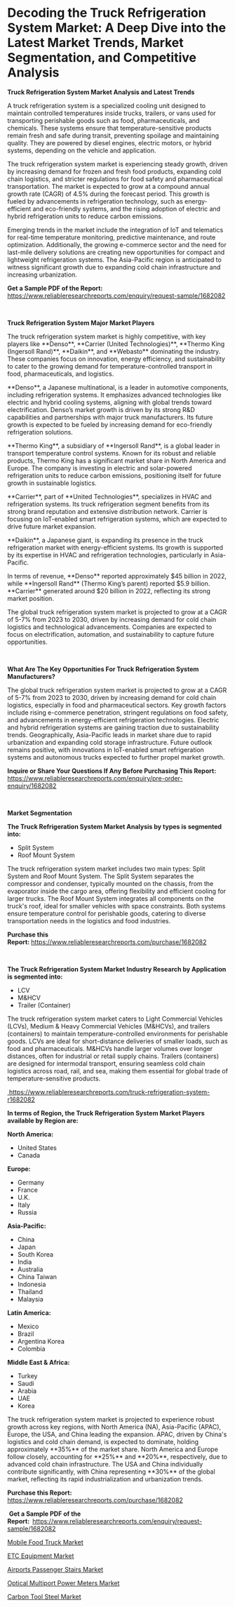 <p><h1>Decoding the Truck Refrigeration System Market: A Deep Dive into the Latest Market Trends, Market Segmentation, and Competitive Analysis</h1></p><p><strong>Truck Refrigeration System Market Analysis and Latest Trends</strong></p>
<p><p>A truck refrigeration system is a specialized cooling unit designed to maintain controlled temperatures inside trucks, trailers, or vans used for transporting perishable goods such as food, pharmaceuticals, and chemicals. These systems ensure that temperature-sensitive products remain fresh and safe during transit, preventing spoilage and maintaining quality. They are powered by diesel engines, electric motors, or hybrid systems, depending on the vehicle and application.</p><p>The truck refrigeration system market is experiencing steady growth, driven by increasing demand for frozen and fresh food products, expanding cold chain logistics, and stricter regulations for food safety and pharmaceutical transportation. The market is expected to grow at a compound annual growth rate (CAGR) of 4.5% during the forecast period. This growth is fueled by advancements in refrigeration technology, such as energy-efficient and eco-friendly systems, and the rising adoption of electric and hybrid refrigeration units to reduce carbon emissions.</p><p>Emerging trends in the market include the integration of IoT and telematics for real-time temperature monitoring, predictive maintenance, and route optimization. Additionally, the growing e-commerce sector and the need for last-mile delivery solutions are creating new opportunities for compact and lightweight refrigeration systems. The Asia-Pacific region is anticipated to witness significant growth due to expanding cold chain infrastructure and increasing urbanization.</p></p>
<p><strong>Get a Sample PDF of the Report:&nbsp;</strong> <a href="https://www.reliableresearchreports.com/enquiry/request-sample/1682082?utm_campaign=13&utm_medium=2&utm_source=Github&utm_content=ia&utm_term=21012025&utm_id=truck-refrigeration-system">https://www.reliableresearchreports.com/enquiry/request-sample/1682082</a></p>
<p>&nbsp;</p>
<p><strong>Truck Refrigeration System Major Market Players</strong></p>
<p><p>The truck refrigeration system market is highly competitive, with key players like **Denso**, **Carrier (United Technologies)**, **Thermo King (Ingersoll Rand)**, **Daikin**, and **Webasto** dominating the industry. These companies focus on innovation, energy efficiency, and sustainability to cater to the growing demand for temperature-controlled transport in food, pharmaceuticals, and logistics.</p><p>**Denso**, a Japanese multinational, is a leader in automotive components, including refrigeration systems. It emphasizes advanced technologies like electric and hybrid cooling systems, aligning with global trends toward electrification. Denso’s market growth is driven by its strong R&D capabilities and partnerships with major truck manufacturers. Its future growth is expected to be fueled by increasing demand for eco-friendly refrigeration solutions.</p><p>**Thermo King**, a subsidiary of **Ingersoll Rand**, is a global leader in transport temperature control systems. Known for its robust and reliable products, Thermo King has a significant market share in North America and Europe. The company is investing in electric and solar-powered refrigeration units to reduce carbon emissions, positioning itself for future growth in sustainable logistics.</p><p>**Carrier**, part of **United Technologies**, specializes in HVAC and refrigeration systems. Its truck refrigeration segment benefits from its strong brand reputation and extensive distribution network. Carrier is focusing on IoT-enabled smart refrigeration systems, which are expected to drive future market expansion.</p><p>**Daikin**, a Japanese giant, is expanding its presence in the truck refrigeration market with energy-efficient systems. Its growth is supported by its expertise in HVAC and refrigeration technologies, particularly in Asia-Pacific.</p><p>In terms of revenue, **Denso** reported approximately $45 billion in 2022, while **Ingersoll Rand** (Thermo King’s parent) reported $5.9 billion. **Carrier** generated around $20 billion in 2022, reflecting its strong market position.</p><p>The global truck refrigeration system market is projected to grow at a CAGR of 5-7% from 2023 to 2030, driven by increasing demand for cold chain logistics and technological advancements. Companies are expected to focus on electrification, automation, and sustainability to capture future opportunities.</p></p>
<p>&nbsp;</p>
<p><strong>What Are The Key Opportunities For Truck Refrigeration System Manufacturers?</strong></p>
<p><p>The global truck refrigeration system market is projected to grow at a CAGR of 5-7% from 2023 to 2030, driven by increasing demand for cold chain logistics, especially in food and pharmaceutical sectors. Key growth factors include rising e-commerce penetration, stringent regulations on food safety, and advancements in energy-efficient refrigeration technologies. Electric and hybrid refrigeration systems are gaining traction due to sustainability trends. Geographically, Asia-Pacific leads in market share due to rapid urbanization and expanding cold storage infrastructure. Future outlook remains positive, with innovations in IoT-enabled smart refrigeration systems and autonomous trucks expected to further propel market growth.</p></p>
<p><strong>Inquire or Share Your Questions If Any Before Purchasing This Report:</strong> <a href="https://www.reliableresearchreports.com/enquiry/pre-order-enquiry/1682082?utm_campaign=13&utm_medium=2&utm_source=Github&utm_content=ia&utm_term=21012025&utm_id=truck-refrigeration-system">https://www.reliableresearchreports.com/enquiry/pre-order-enquiry/1682082</a></p>
<p>&nbsp;</p>
<p><strong>Market Segmentation</strong></p>
<p><strong>The Truck Refrigeration System Market Analysis by types is segmented into:</strong></p>
<p><ul><li>Split System</li><li>Roof Mount System</li></ul></p>
<p><p>The truck refrigeration system market includes two main types: Split System and Roof Mount System. The Split System separates the compressor and condenser, typically mounted on the chassis, from the evaporator inside the cargo area, offering flexibility and efficient cooling for larger trucks. The Roof Mount System integrates all components on the truck's roof, ideal for smaller vehicles with space constraints. Both systems ensure temperature control for perishable goods, catering to diverse transportation needs in the logistics and food industries.</p></p>
<p><strong>Purchase this Report:&nbsp;</strong><a href="https://www.reliableresearchreports.com/purchase/1682082?utm_campaign=13&utm_medium=2&utm_source=Github&utm_content=ia&utm_term=21012025&utm_id=truck-refrigeration-system">https://www.reliableresearchreports.com/purchase/1682082</a></p>
<p>&nbsp;</p>
<p><strong>The Truck Refrigeration System Market Industry Research by Application is segmented into:</strong></p>
<p><ul><li>LCV</li><li>M&HCV</li><li>Trailer (Container)</li></ul></p>
<p><p>The truck refrigeration system market caters to Light Commercial Vehicles (LCVs), Medium & Heavy Commercial Vehicles (M&HCVs), and trailers (containers) to maintain temperature-controlled environments for perishable goods. LCVs are ideal for short-distance deliveries of smaller loads, such as food and pharmaceuticals. M&HCVs handle larger volumes over longer distances, often for industrial or retail supply chains. Trailers (containers) are designed for intermodal transport, ensuring seamless cold chain logistics across road, rail, and sea, making them essential for global trade of temperature-sensitive products.</p></p>
<p><a href="https://www.reliableresearchreports.com/truck-refrigeration-system-r1682082?utm_campaign=13&utm_medium=2&utm_source=Github&utm_content=ia&utm_term=21012025&utm_id=truck-refrigeration-system">&nbsp;https://www.reliableresearchreports.com/truck-refrigeration-system-r1682082</a></p>
<p><strong>In terms of Region, the Truck Refrigeration System Market Players available by Region are:</strong></p>
<p>
    <p> <strong> North America: </strong>
        <ul>
            <li>United States</li>
            <li>Canada</li>
        </ul>
        </p> 
    <p> <strong> Europe: </strong>
        <ul>
            <li>Germany</li>
            <li>France</li>
            <li>U.K.</li>
            <li>Italy</li>
            <li>Russia</li>
        </ul>
        </p> 
    <p> <strong> Asia-Pacific: </strong>
        <ul>
            <li>China</li>
            <li>Japan</li>
            <li>South Korea</li>
            <li>India</li>
            <li>Australia</li>
            <li>China Taiwan</li>
            <li>Indonesia</li>
            <li>Thailand</li>
            <li>Malaysia</li>
        </ul>
        </p> 
    <p> <strong> Latin America: </strong>
        <ul>
            <li>Mexico</li>
            <li>Brazil</li>
            <li>Argentina Korea</li>
            <li>Colombia</li>
        </ul>
        </p> 
    <p> <strong> Middle East & Africa: </strong>
        <ul>
            <li>Turkey</li>
            <li>Saudi</li>
            <li>Arabia</li>
            <li>UAE</li>
            <li>Korea</li>
        </ul>
    </p>
    </p>
<p><p>The truck refrigeration system market is projected to experience robust growth across key regions, with North America (NA), Asia-Pacific (APAC), Europe, the USA, and China leading the expansion. APAC, driven by China's logistics and cold chain demand, is expected to dominate, holding approximately **35%** of the market share. North America and Europe follow closely, accounting for **25%** and **20%**, respectively, due to advanced cold chain infrastructure. The USA and China individually contribute significantly, with China representing **30%** of the global market, reflecting its rapid industrialization and urbanization trends.</p></p>
<p><strong>Purchase this Report: </strong><a href="https://www.reliableresearchreports.com/purchase/1682082?utm_campaign=13&utm_medium=2&utm_source=Github&utm_content=ia&utm_term=21012025&utm_id=truck-refrigeration-system">https://www.reliableresearchreports.com/purchase/1682082</a></p>
<p>&nbsp;<strong>Get a Sample PDF of the Report:&nbsp;&nbsp;</strong><a href="https://www.reliableresearchreports.com/enquiry/request-sample/1682082?utm_campaign=13&utm_medium=2&utm_source=Github&utm_content=ia&utm_term=21012025&utm_id=truck-refrigeration-system">https://www.reliableresearchreports.com/enquiry/request-sample/1682082</a></p>
<p><strong></strong></p>
<p><p><a href="https://github.com/MarciaRunte/Market-Research-Report-List-1/blob/main/mobile-food-truck-market.md?utm_campaign=13&utm_medium=2&utm_source=Github&utm_content=ia&utm_term=21012025&utm_id=truck-refrigeration-system">Mobile Food Truck Market</a></p><p><a href="https://github.com/MariaWashington76/Market-Research-Report-List-1/blob/main/etc-equipment-market.md?utm_campaign=13&utm_medium=2&utm_source=Github&utm_content=ia&utm_term=21012025&utm_id=truck-refrigeration-system">ETC Equipment Market</a></p><p><a href="https://www.linkedin.com/pulse/industry-experts-project-airports-passenger-stairs-market-growth-6seic?utm_campaign=13&utm_medium=2&utm_source=Github&utm_content=ia&utm_term=21012025&utm_id=truck-refrigeration-system">Airports Passenger Stairs Market</a></p><p><a href="https://www.linkedin.com/pulse/optical-multiport-power-meters-market-rise-tracking-7-cagr-2025-2032-obgpf?utm_campaign=13&utm_medium=2&utm_source=Github&utm_content=ia&utm_term=21012025&utm_id=truck-refrigeration-system">Optical Multiport Power Meters Market</a></p><p><a href="https://www.linkedin.com/pulse/growth-insights-carbon-tool-steel-market-whats-fueling-00shc?utm_campaign=13&utm_medium=2&utm_source=Github&utm_content=ia&utm_term=21012025&utm_id=truck-refrigeration-system">Carbon Tool Steel Market</a></p></p>